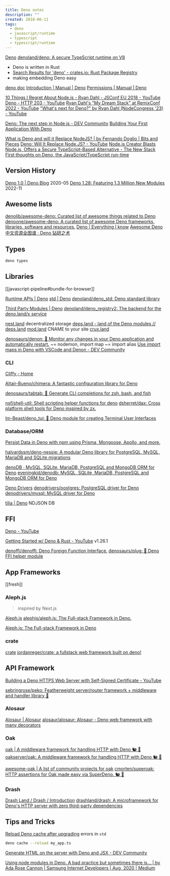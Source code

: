 ```yaml
---
title: Deno notes
description: ""
created: 2018-06-11
tags:
  - deno
  - javascript/runtime
  - typescript
  - typescript/runtime
---
```


[Deno](https://deno.land/)
[denoland/deno: A secure TypeScript runtime on V8](https://github.com/denoland/deno)

- Deno is written in Rust
- [Search Results for 'deno' - crates.io: Rust Package Registry](https://crates.io/search?q=deno)
- making embedding Deno easy

[deno doc](https://doc.deno.land/)
[Introduction | Manual | Deno](https://deno.land/manual/introduction)
[Permissions | Manual | Deno](https://deno.land/manual/getting_started/permissions)

[10 Things I Regret About Node.js - Ryan Dahl - JSConf EU 2018 - YouTube](https://www.youtube.com/watch?v=M3BM9TB-8yA)
[Deno - HTTP 203 - YouTube](https://www.youtube.com/watch?v=SYkzk_j3yb0)
[Ryan Dahl's "My Dream Stack" at RemixConf 2022 - YouTube](https://www.youtube.com/watch?v=3NR9Spj0DmQ)
["What's next for Deno?" by Ryan Dahl (NodeCongress '23) - YouTube](https://www.youtube.com/watch?v=LVEGRj3RZSA)

[Deno: The next step in Node.js - DEV Community](https://dev.to/siddharthshyniben/deno-the-next-step-in-node-js-ij1)
[Building Your First Application With Deno](https://getstream.io/blog/build-deno-app/)

[What is Deno and will it Replace NodeJS? | by Fernando Doglio | Bits and Pieces](https://blog.bitsrc.io/what-is-deno-and-will-it-replace-nodejs-a13aa1734a74)
[Deno: Will It Replace Node.JS? - YouTube](https://www.youtube.com/watch?v=lcoU9jtsK24)
[Node.js Creator Blasts Node.js, Offers a Secure TypeScript-Based Alternative - The New Stack](https://thenewstack.io/node-js-creator-blasts-node-js-offers-a-secure-typescript-based-alternative/)
[First thoughts on Deno, the JavaScript/TypeScript run-time](https://43081j.com/2019/01/first-look-at-deno)

## Version History

[Deno 1.0 | Deno Blog](https://deno.com/blog/v1) 2020-05
[Deno 1.28: Featuring 1.3 Million New Modules](https://deno.com/blog/v1.28) 2022-11

## Awesome lists

[denolib/awesome-deno: Curated list of awesome things related to Deno](https://github.com/denolib/awesome-deno)
[denoone/awesome-deno: A curated list of awesome Deno frameworks, libraries, software and resources.](https://github.com/denoone/awesome-deno)
[Deno | Everything I know](https://wiki.nikiv.dev/web/deno)
[Awesome Deno 中文资源全图谱 · Deno 钻研之术](https://deno-tutorial.js.org/articles/ecology/awesome-deno-cn.html)

## Types

```sh
deno types
```

## Libraries

[[javascript-pipeline#bundle-for-browser]]

[Runtime APIs | Deno](https://deno.land/api)
[std | Deno](https://deno.land/std)
[denoland/deno_std: Deno standard library](https://github.com/denoland/deno_std)

[Third Party Modules | Deno](https://deno.land/x)
[denoland/deno_registry2: The backend for the deno.land/x service](https://github.com/denoland/deno_registry2)

[nest.land](https://nest.land/) decentralized storage
[deps.land - land of the Deno modules // deps.land](https://deps.land/)
[mod.land](https://mod.land/) CNAME to your site
[crux.land](https://crux.land/)

[denosaurs/denon: 👀 Monitor any changes in your Deno application and automatically restart.](https://github.com/denosaurs/denon) ~= nodemon, import map ~= import alias
[Use import maps in Deno with VSCode and Denon - DEV Community](https://dev.to/roelandmoors/use-import-maps-in-deno-with-vscode-and-denon-25c1)

### CLI

[Cliffy - Home](https://cliffy.io/)

[Altair-Bueno/chimera: A fantastic configuration library for Deno](https://github.com/Altair-Bueno/chimera)

[denosaurs/tabtab: 📎 Generate CLI completions for zsh, bash, and fish](https://github.com/denosaurs/tabtab)

[nsf/shell-util: Shell scripting helper functions for deno](https://github.com/nsf/shell-util)
[dsherret/dax: Cross platform shell tools for Deno inspired by zx.](https://github.com/dsherret/dax)

[Im-Beast/deno_tui: 🦕 Deno module for creating Terminal User Interfaces](https://github.com/Im-Beast/deno_tui)

### Database/ORM

[Persist Data in Deno with npm using Prisma, Mongoose, Apollo, and more.](https://deno.com/blog/persistent-data-npm)

[halvardssm/deno-nessie: A modular Deno library for PostgreSQL, MySQL, MariaDB and SQLite migrations](https://github.com/halvardssm/deno-nessie)

[denoDB · MySQL, SQLite, MariaDB, PostgreSQL and MongoDB ORM for Deno](https://eveningkid.com/denodb-docs/)
[eveningkid/denodb: MySQL, SQLite, MariaDB, PostgreSQL and MongoDB ORM for Deno](https://github.com/eveningkid/denodb)

[Deno Drivers](https://github.com/denodrivers?type=source)
[denodrivers/postgres: PostgreSQL driver for Deno](https://github.com/denodrivers/postgres)
[denodrivers/mysql: MySQL driver for Deno](https://github.com/denodrivers/mysql)

[tilia | Deno](https://deno.land/x/tilia) NDJSON DB

## FFI

[Deno - YouTube](https://www.youtube.com/playlist?list=PL_2VhOvlMk4Uu0m4jD1dEqvyvYSzx9HyY)

[Getting Started w/ Deno & Rust - YouTube](https://www.youtube.com/watch?v=DFebtexgz6M) v1.26.1

[denoffi/denoffi: Deno Foreign Function Interface.](https://github.com/denoffi/denoffi)
[denosaurs/plug: 🔌 Deno FFI helper module](https://github.com/denosaurs/plug)

## App Frameworks

[[fresh]]

### Aleph.js

> inspired by Next.js

[Aleph.js](https://alephjs.org/)
[alephjs/aleph.js: The Full-stack Framework in Deno.](https://github.com/alephjs/aleph.js)

[Aleph.js: The Full-stack Framework in Deno](https://reactjsexample.com/aleph-js-the-full-stack-framework-in-deno/)

### crate

[crate](https://crate.land/)
[jordanreger/crate: a fullstack web framework built on deno!](https://github.com/jordanreger/crate)

## API Framework

[Building a Deno HTTPS Web Server with Self-Signed Certificate - YouTube](https://www.youtube.com/watch?v=I6TcBmNhB78)

[sebringrose/peko: Featherweight server/router framework + middleware and handler library 🐣](https://github.com/sebringrose/peko)

### Alosaur

[Alosaur | Alosaur](https://alosaur.com/)
[alosaur/alosaur: Alosaur - Deno web framework with many decorators](https://github.com/alosaur/alosaur)

### Oak

[oak | A middleware framework for handling HTTP with Deno 🐿️ 🦕](https://oakserver.github.io/oak/)
[oakserver/oak: A middleware framework for handling HTTP with Deno 🐿️ 🦕](https://github.com/oakserver/oak)

[awesome-oak | A list of community projects for oak](https://oakserver.github.io/awesome-oak/)
[cmorten/superoak: HTTP assertions for Oak made easy via SuperDeno. 🐿 🦕](https://github.com/cmorten/superoak)

### Drash

[Drash Land / Drash / Introduction](https://drash.land/drash/v2.x/getting-started/introduction)
[drashland/drash: A microframework for Deno's HTTP server with zero third-party dependencies](https://github.com/drashland/drash)

## Tips and Tricks

[Reload Deno cache after upgrading](https://www.secondstate.io/articles/reload-deno-cache/) errors in `std`

```sh
deno cache --reload my_app.ts
```

[Generate HTML on the server with Deno and JSX - DEV Community](https://dev.to/roelandmoors/generate-html-on-the-server-with-deno-and-jsx-429b)

[Using node modules in Deno. A bad practice but sometimes there is… | by Ada Rose Cannon | Samsung Internet Developers | Aug, 2020 | Medium](https://medium.com/samsung-internet-dev/using-node-modules-in-deno-2885600ed7a9)
